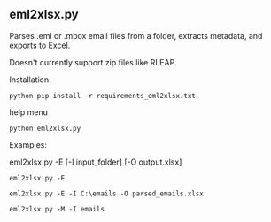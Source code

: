 
## eml2xlsx.py 
Parses .eml or .mbox email files from a folder, extracts metadata, and exports to Excel.

Doesn't currently support zip files like RLEAP.

Installation:
```
python pip install -r requirements_eml2xlsx.txt
```

help menu
```
python eml2xlsx.py
```

Examples:

eml2xlsx.py -E [-I input_folder] [-O output.xlsx] 

    eml2xlsx.py -E

    eml2xlsx.py -E -I C:\emails -O parsed_emails.xlsx

    eml2xlsx.py -M -I emails
	
	
	